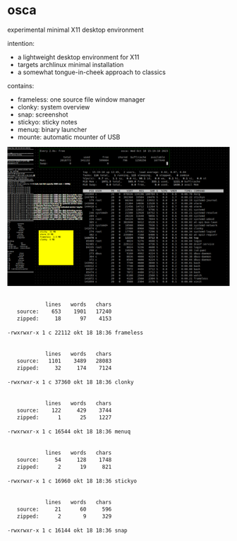 # osca

experimental minimal X11 desktop environment

intention:
* a lightweight desktop environment for X11
* targets archlinux minimal installation
* a somewhat tongue-in-cheek approach to classics

contains:
* frameless: one source file window manager
* clonky: system overview
* snap: screenshot
* stickyo: sticky notes
* menuq: binary launcher
* mounte: automatic mounter of USB

![screenshot](screenshots/frameless-archlinux-1.png)

```

            lines   words   chars
   source:    653    1901   17240
   zipped:     18      97    4153

-rwxrwxr-x 1 c 22112 okt 18 18:36 frameless


            lines   words   chars
   source:   1101    3489   28083
   zipped:     32     174    7124

-rwxrwxr-x 1 c 37360 okt 18 18:36 clonky


            lines   words   chars
   source:    122     429    3744
   zipped:      1      25    1227

-rwxrwxr-x 1 c 16544 okt 18 18:36 menuq


            lines   words   chars
   source:     54     128    1748
   zipped:      2      19     821

-rwxrwxr-x 1 c 16960 okt 18 18:36 stickyo


            lines   words   chars
   source:     21      60     596
   zipped:      2       9     329

-rwxrwxr-x 1 c 16144 okt 18 18:36 snap

```

